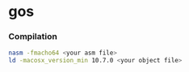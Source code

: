# gos

### Compilation

```bash
nasm -fmacho64 <your asm file>
ld -macosx_version_min 10.7.0 <your object file> 
```
